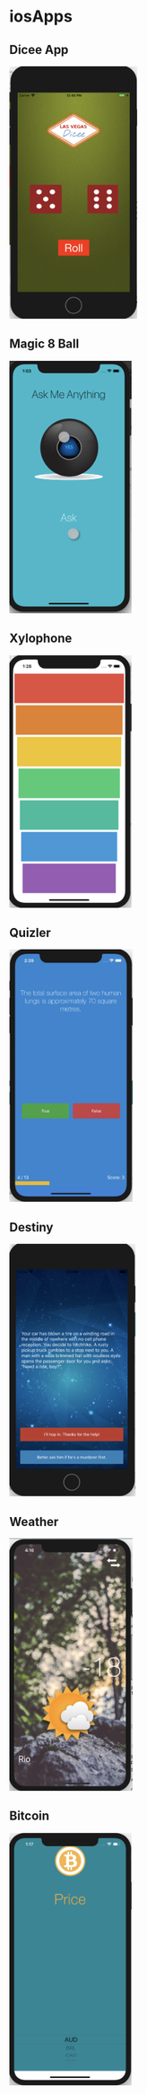# iosApps

## Dicee App

<p>
<img height="450" src="https://github.com/tsyrendylykova/iosApps/blob/master/images/image_01.png">
<p>
  
## Magic 8 Ball
<p>
<img height="450" src="https://github.com/tsyrendylykova/iosApps/blob/master/images/image_02.png">
<p>

## Xylophone
<p>
<img height="450" src="https://github.com/tsyrendylykova/iosApps/blob/master/images/image_03.png">
<p>

## Quizler
<p>
<img height="450" src="https://github.com/tsyrendylykova/iosApps/blob/master/images/image_04.png">
<p>

## Destiny
<p>
<img height="450" src="https://github.com/tsyrendylykova/iosApps/blob/master/images/image_05.png">
<p>

## Weather
<p>
<img height="450" src="https://github.com/tsyrendylykova/iosApps/blob/master/images/image_06.png">
<p>

## Bitcoin
<p>
<img height="450" src="https://github.com/tsyrendylykova/iosApps/blob/master/images/image_07.png">
<p>
